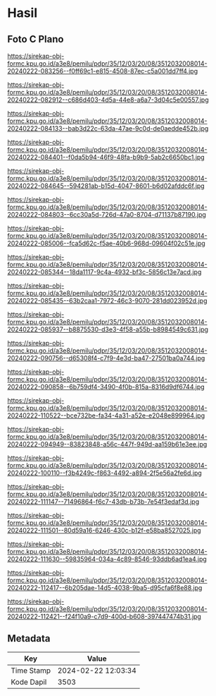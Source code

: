 # Hasil

## Foto C Plano

https://sirekap-obj-formc.kpu.go.id/a3e8/pemilu/pdpr/35/12/03/20/08/3512032008014-20240222-083256--f0ff69c1-e815-4508-87ec-c5a001dd7ff4.jpg

https://sirekap-obj-formc.kpu.go.id/a3e8/pemilu/pdpr/35/12/03/20/08/3512032008014-20240222-082912--c686d403-4d5a-44e8-a6a7-3d04c5e00557.jpg

https://sirekap-obj-formc.kpu.go.id/a3e8/pemilu/pdpr/35/12/03/20/08/3512032008014-20240222-084133--bab3d22c-63da-47ae-9c0d-de0aedde452b.jpg

https://sirekap-obj-formc.kpu.go.id/a3e8/pemilu/pdpr/35/12/03/20/08/3512032008014-20240222-084401--f0da5b94-46f9-48fa-b9b9-5ab2c6650bc1.jpg

https://sirekap-obj-formc.kpu.go.id/a3e8/pemilu/pdpr/35/12/03/20/08/3512032008014-20240222-084645--594281ab-b15d-4047-8601-b6d02afddc6f.jpg

https://sirekap-obj-formc.kpu.go.id/a3e8/pemilu/pdpr/35/12/03/20/08/3512032008014-20240222-084803--6cc30a5d-726d-47a0-8704-d71137b87190.jpg

https://sirekap-obj-formc.kpu.go.id/a3e8/pemilu/pdpr/35/12/03/20/08/3512032008014-20240222-085006--fca5d62c-f5ae-40b6-968d-09604f02c51e.jpg

https://sirekap-obj-formc.kpu.go.id/a3e8/pemilu/pdpr/35/12/03/20/08/3512032008014-20240222-085344--18da1117-9c4a-4932-bf3c-5856c13e7acd.jpg

https://sirekap-obj-formc.kpu.go.id/a3e8/pemilu/pdpr/35/12/03/20/08/3512032008014-20240222-085435--63b2caa1-7972-46c3-9070-281dd023952d.jpg

https://sirekap-obj-formc.kpu.go.id/a3e8/pemilu/pdpr/35/12/03/20/08/3512032008014-20240222-085937--b8875530-d3e3-4f58-a55b-b8984549c631.jpg

https://sirekap-obj-formc.kpu.go.id/a3e8/pemilu/pdpr/35/12/03/20/08/3512032008014-20240222-090756--d65308f4-c7f9-4e3d-ba47-27501ba0a744.jpg

https://sirekap-obj-formc.kpu.go.id/a3e8/pemilu/pdpr/35/12/03/20/08/3512032008014-20240222-090858--6b759df4-3490-4f0b-815a-8316d9df6744.jpg

https://sirekap-obj-formc.kpu.go.id/a3e8/pemilu/pdpr/35/12/03/20/08/3512032008014-20240222-110522--bce732be-fa34-4a31-a52e-e2048e899964.jpg

https://sirekap-obj-formc.kpu.go.id/a3e8/pemilu/pdpr/35/12/03/20/08/3512032008014-20240222-094949--83823848-a56c-447f-949d-aa159b61e3ee.jpg

https://sirekap-obj-formc.kpu.go.id/a3e8/pemilu/pdpr/35/12/03/20/08/3512032008014-20240222-100110--f3b4249c-f863-4492-a894-2f5e56a2fe6d.jpg

https://sirekap-obj-formc.kpu.go.id/a3e8/pemilu/pdpr/35/12/03/20/08/3512032008014-20240222-111147--71496864-f6c7-43db-b73b-7e54f3edaf3d.jpg

https://sirekap-obj-formc.kpu.go.id/a3e8/pemilu/pdpr/35/12/03/20/08/3512032008014-20240222-111501--80d59a16-6246-430c-b12f-e58ba8527025.jpg

https://sirekap-obj-formc.kpu.go.id/a3e8/pemilu/pdpr/35/12/03/20/08/3512032008014-20240222-111630--59835964-034a-4c89-8546-93ddb6ad1ea4.jpg

https://sirekap-obj-formc.kpu.go.id/a3e8/pemilu/pdpr/35/12/03/20/08/3512032008014-20240222-112417--6b205dae-14d5-4038-9ba5-d95cfa6f8e88.jpg

https://sirekap-obj-formc.kpu.go.id/a3e8/pemilu/pdpr/35/12/03/20/08/3512032008014-20240222-112421--f24f10a9-c7d9-400d-b608-397447474b31.jpg


## Metadata

| Key        | Value               |
| ---------- | ------------------- |
| Time Stamp | 2024-02-22 12:03:34 |
| Kode Dapil | 3503                |



